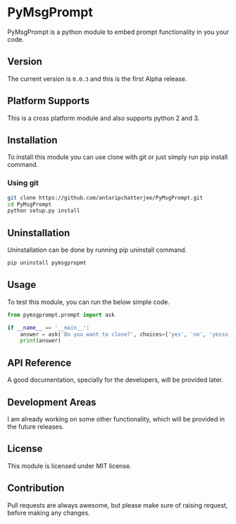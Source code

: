 # PyMsgPrompt

PyMsgPrompt is a python module to embed prompt functionality in you your code.

## Version

The current version is `0.0.3` and this is the first Alpha release.

## Platform Supports

This is a cross platform module and also supports python 2 and 3.

## Installation

To install this module you can use clone with git or just simply run pip install command.

### Using git

```bash
git clone https://github.com/antaripchatterjee/PyMsgPrompt.git
cd PyMsgPrompt
python setup.py install
```

## Uninstallation

Uninstallation can be done by running pip uninstall command.

```bash
pip uninstall pymsgpropmt
```

## Usage

To test this module, you can run the below simple code.

```python
from pymsgprompt.prompt import ask

if __name__ == '__main__':
    answer = ask('Do you want to close?', choices=['yes', 'no', 'yesss'], default='no', logtype=False, regexp=True, ignore_case=False)
    print(answer)
```

## API Reference

A good documentation, specially for the developers, will be provided later.

## Development Areas

I am already working on some other functionality, which will be provided in the future releases.

## License

This module is licensed under MIT license.

## Contribution

Pull requests are always awesome, but please make sure of raising request, before making any changes.